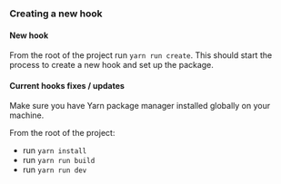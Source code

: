 ### Creating a new hook

#### New hook
From the root of the project run `yarn run create`. This should start the process to create a new hook and set up the package.

#### Current hooks fixes / updates
Make sure you have Yarn package manager installed globally on your machine.

From the root of the project:

- run `yarn install`
- run `yarn run build`
- run `yarn run dev`

